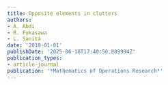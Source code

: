 ```yaml
---
title: Opposite elements in clutters
authors:
- A. Abdi
- R. Fukasawa
- L. Sanitá
date: '2018-01-01'
publishDate: '2025-06-18T17:40:50.889994Z'
publication_types:
- article-journal
publication: '*Mathematics of Operations Research*'
---
```

